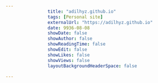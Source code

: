 ---
                title: "adilhyz.github.io"
                tags: [Personal site]
                externalUrl: "https://adilhyz.github.io"
                date: 9936-08-08
                showDate: false
                showAuthor: false
                showReadingTime: false
                showEdit: false
                showLikes: false
                showViews: false
                layoutBackgroundHeaderSpace: false
                ---
